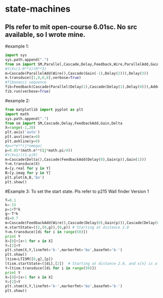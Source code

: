 state-machines
==============
Pls refer to mit open-course 6.01sc. No src available, so I wrote mine.
---------------------------------
#example 1:
```python
import sys
sys.path.append(".")
from sm import SM,Parallel,Cascade,Delay,Feedback,Wire,ParallelAdd,Gain,Adder
#Y/X=(1-R**2)(R**3)
m=Cascade(ParallelAdd(Wire(),Cascade(Gain(-1),Delay(2))),Delay(3)) 
m.transduce([1,0,0,0],verbose=True)
#fibonacci sequence
fib=Feedback(Cascade(Parallel(Delay(1),Cascade(Delay(1),Delay(0))),Adder()))
fib.run(verbose=True)
```
#example 2:
```python
from matplotlib import pyplot as plt
import math
sys.path.append(".")
from sm import SM,Cascade,Delay,FeedbackAdd,Gain,Delta
X=range(-1,20)
plt.axis('auto')
plt.axvline(x=0)
plt.axhline(y=0)
#p=r*e**(j*omega)
p=0.85*(math.e**(1j*math.pi/4))  
#Y/X=1/((1-p)R)
m=Cascade(Delta(),Cascade(FeedbackAdd(Delay(0),Gain(p)),Gain(1)))
Y=m.transduce(X)
A=[y.real for y in Y]
B=[y.imag for y in Y]
plt.plot(A,B,'bo')
plt.show()
```
#Example 3:
  To set the start state. Pls refer to p215 Wall finder Version 1<br>
```python
T=0.1
k=-15
p=1+T*k
g=-T*k
di=0.7
m=Cascade(FeedbackAdd(Wire(),Cascade(Delay(0),Gain(p))),Cascade(Delay(0),Gain(g)))
m.startState=((2,(0,g)),(0,p)) # Starting at distance 2.0
Y=m.transduce([di for i in range(50)])
print Y
X=[0]+[x+1 for x in X]
Y=[2]+Y
plt.stem(X,Y,linefmt='b-',markerfmt='bo',basefmt='b-')
plt.show()
ltism=LTISM([0,g],[p])
ltism.startState=([di],[2])  # Starting at distance 2.0, and x[n] is always di.
Y=ltism.transduce([di for i in range(50)])
print Y
X=[0]+[x+1 for x in X]
Y=[2]+Y
plt.stem(X,Y,linefmt='b-',markerfmt='bo',basefmt='b-')
plt.show()
```


